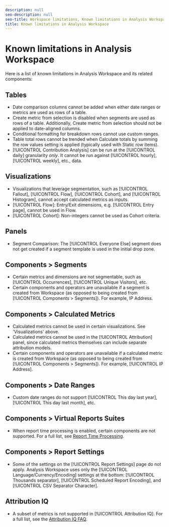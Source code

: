 ```yaml
---
description: null
seo-description: null
seo-title: Workspace limitations, Known limitations in Analysis Workspace
title: Known limitations in Analysis Workspace
---
```


# Known limitations in Analysis Workspace 

Here is a list of known limitations in Analysis Workspace and its related components: 

## Tables

* Date comparison columns cannot be added when either date ranges or metrics are used as rows of a table.
* Create metric from selection is disabled when segments are used as rows of a table. Additionally, Create metric from selection should not be applied to date-aligned columns.
* Conditional formatting for breakdown rows cannot use custom ranges.
* Table total rows cannot be trended when Calculate totals by summing the row values setting is applied (typically used with Static row items).
* [!UICONTROL Contribution Analysis] can be run at the [!UICONTROL daily] granularity _only_. It cannot be run against [!UICONTROL hourly], [!UICONTROL weekly], etc., data.

## Visualizations

* Visualizations that leverage segmentation, such as [!UICONTROL Fallout], [!UICONTROL Flow], [!UICONTROL Cohort], and [!UICONTROL Histogram], cannot accept calculated metrics as inputs.
* [!UICONTROL Flow]: Entry/Exit dimensions, e.g. [!UICONTROL Entry page], cannot be used in Flow.
* [!UICONTROL Cohort]: Non-integers cannot be used as Cohort criteria.

## Panels

* Segment Comparison: The [!UICONTROL Everyone Else] segment does not get created if a segment template is used in the initial drop zone.

## Components > Segments

* Certain metrics and dimensions are not segmentable, such as [!UICONTROL Occurrences], [!UICONTROL Unique Visitors], etc.
* Certain components and operators are unavailable if a segment is created from Workspace (as opposed to being created from [!UICONTROL Components > Segments]). For example, IP Address.

## Components > Calculated Metrics

* Calculated metrics cannot be used in certain visualizations. See 'Visualizations' above.
* Calculated metrics cannot be used in the [!UICONTROL Attribution] panel, since calculated metrics themselves can include separate attribution models.
* Certain components and operators are unavailable if a calculated metric is created from Workspace (as opposed to being created from [!UICONTROL Components > Segments]). For example, [!UICONTROL IP Address].

## Components > Date Ranges

* Custom date ranges do not support [!UICONTROL This day last year], [!UICONTROL This day last month], etc.

## Components > Virtual Reports Suites

* When report time processing is enabled, certain components are not supported. For a full list, see [Report Time Processing](/help/components/vrs/vrs-report-time-processing.md).

## Components > Report Settings

* Some of the settings on the [!UICONTROL Report Settings] page do not apply. Analysis Workspace uses only the [!UICONTROL Language/Currency/Encoding] settings at the bottom: [!UICONTROL Thousands separator], [!UICONTROL Scheduled Report Encoding], and [!UICONTROL CSV Separator Character].

## Attribution IQ

* A subset of metrics is not supported in [!UICONTROL Attribution IQ]. For a full list, see the [Attribution IQ FAQ](/help/analyze/analysis-workspace/attribution-iq/attribution-faq.md).

